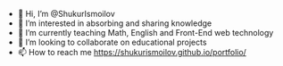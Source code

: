- 👋 Hi, I’m @ShukurIsmoilov
- 👀 I’m interested in absorbing and sharing knowledge
- 🌱 I’m currently teaching Math, English and Front-End web technology
- 💞️ I’m looking to collaborate on educational projects
- 📫 How to reach me https://shukurismoilov.github.io/portfolio/

<!---
ShukurIsmoilov/ShukurIsmoilov is a ✨ special ✨ repository because its `README.md` (this file) appears on your GitHub profile.
You can click the Preview link to take a look at your changes.
--->
